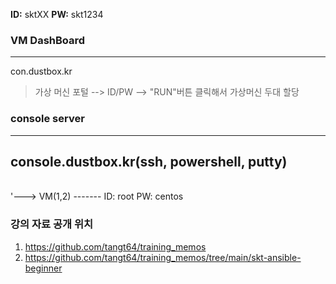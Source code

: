 __ID:__ sktXX
__PW:__ skt1234


### VM DashBoard
---
con.dustbox.kr
> 가상 머신 포털 --> ID/PW --> "RUN"버튼 클릭해서 가상머신 두대 할당

### console server
---
console.dustbox.kr(ssh, powershell, putty)
------
\
 '---> VM(1,2)
       -------
       ID: root
       PW: centos


### 강의 자료 공개 위치

1. <https://github.com/tangt64/training_memos>
2. <https://github.com/tangt64/training_memos/tree/main/skt-ansible-beginner> 
